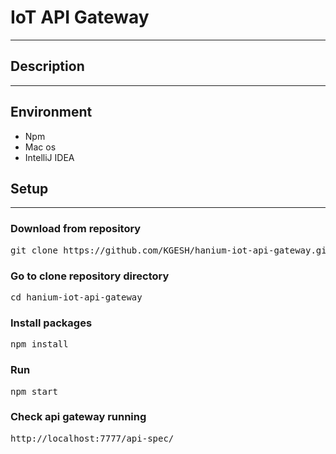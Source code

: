 # IoT API Gateway

--- 

## Description

---

## Environment

- Npm
- Mac os
- IntelliJ IDEA

## Setup

---

### Download from repository

<pre>git clone https://github.com/KGESH/hanium-iot-api-gateway.git</pre>

### Go to clone repository directory

<pre>cd hanium-iot-api-gateway</pre>

### Install packages

<pre>npm install</pre>

### Run

<pre>npm start</pre>

### Check api gateway running

<pre>http://localhost:7777/api-spec/</pre>

